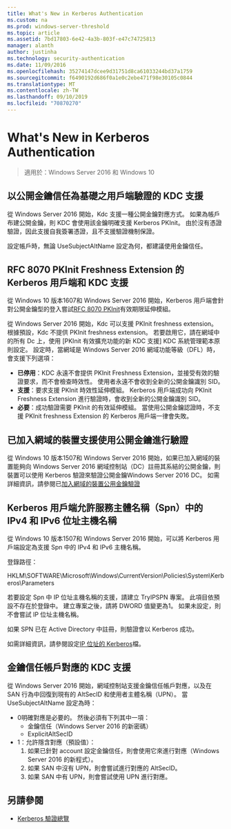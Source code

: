 ```yaml
---
title: What's New in Kerberos Authentication
ms.custom: na
ms.prod: windows-server-threshold
ms.topic: article
ms.assetid: 7bd17803-6e42-4a3b-803f-e47c74725813
manager: alanth
author: justinha
ms.technology: security-authentication
ms.date: 11/09/2016
ms.openlocfilehash: 35274147dcee9d31751d8ca61033244bd37a1759
ms.sourcegitcommit: f6490192d686f0a1e0c2ebe471f98e30105c0844
ms.translationtype: MT
ms.contentlocale: zh-TW
ms.lasthandoff: 09/10/2019
ms.locfileid: "70870270"
---
```

# <a name="whats-new-in-kerberos-authentication"></a>What's New in Kerberos Authentication

>適用於：Windows Server 2016 和 Windows 10

## <a name="kdc-support-for-public-key-trust-based-client-authentication"></a>以公開金鑰信任為基礎之用戶端驗證的 KDC 支援

從 Windows Server 2016 開始，Kdc 支援一種公開金鑰對應方式。 如果為帳戶布建公開金鑰，則 KDC 會使用該金鑰明確支援 Kerberos PKInit。 由於沒有憑證驗證，因此支援自我簽署憑證，且不支援驗證機制保證。

設定帳戶時，無論 UseSubjectAltName 設定為何，都建議使用金鑰信任。

## <a name="kerberos-client-and-kdc-support-for-rfc-8070-pkinit-freshness-extension"></a>RFC 8070 PKInit Freshness Extension 的 Kerberos 用戶端和 KDC 支援

從 Windows 10 版本1607和 Windows Server 2016 開始，Kerberos 用戶端會針對公開金鑰型的登入嘗試[RFC 8070 PKInit](https://datatracker.ietf.org/doc/draft-ietf-kitten-pkinit-freshness/)有效期限延伸模組。 

從 Windows Server 2016 開始，Kdc 可以支援 PKInit freshness extension。 根據預設，Kdc 不提供 PKInit freshness extension。 若要啟用它，請在網域中的所有 Dc 上，使用 [PKInit 有效擴充功能的新 KDC 支援] KDC 系統管理範本原則設定。 設定時，當網域是 Windows Server 2016 網域功能等級（DFL）時，會支援下列選項：

- **已停用**：KDC 永遠不會提供 PKInit Freshness Extension，並接受有效的驗證要求，而不會檢查時效性。 使用者永遠不會收到全新的公開金鑰識別 SID。
- **支援**：要求支援 PKInit 時效性延伸模組。 Kerberos 用戶端成功向 PKInit Freshness Extension 進行驗證時，會收到全新的公開金鑰識別 SID。
- **必要**：成功驗證需要 PKInit 的有效延伸模組。 當使用公開金鑰認證時，不支援 PKInit freshness Extension 的 Kerberos 用戶端一律會失敗。

## <a name="domain-joined-device-support-for-authentication-using-public-key"></a>已加入網域的裝置支援使用公開金鑰進行驗證

從 Windows 10 版本1507和 Windows Server 2016 開始，如果已加入網域的裝置能夠向 Windows Server 2016 網域控制站（DC）註冊其系結的公開金鑰，則裝置可以使用 Kerberos 驗證來驗證公開金鑰Windows Server 2016 DC。 如需詳細資訊，請參閱已[加入網域的裝置公用金鑰驗證](Domain-joined-Device-Public-Key-Authentication.md)

## <a name="kerberos-clients-allow-ipv4-and-ipv6-address-hostnames-in-service-principal-names-spns"></a>Kerberos 用戶端允許服務主體名稱（Spn）中的 IPv4 和 IPv6 位址主機名稱

從 Windows 10 版本1507和 Windows Server 2016 開始，可以將 Kerberos 用戶端設定為支援 Spn 中的 IPv4 和 IPv6 主機名稱。 

登錄路徑：

HKLM\SOFTWARE\Microsoft\Windows\CurrentVersion\Policies\System\Kerberos\Parameters

若要設定 Spn 中 IP 位址主機名稱的支援，請建立 TryIPSPN 專案。 此項目依預設不存在於登錄中。 建立專案之後，請將 DWORD 值變更為1。 如果未設定，則不會嘗試 IP 位址主機名稱。

如果 SPN 已在 Active Directory 中註冊，則驗證會以 Kerberos 成功。 

如需詳細資訊，請參閱設定[IP 位址的 Kerberos](configuring-kerberos-over-ip.md)檔。

## <a name="kdc-support-for-key-trust-account-mapping"></a>金鑰信任帳戶對應的 KDC 支援

從 Windows Server 2016 開始，網域控制站支援金鑰信任帳戶對應，以及在 SAN 行為中回復到現有的 AltSecID 和使用者主體名稱（UPN）。 當 UseSubjectAltName 設定為時：

- 0明確對應是必要的。 然後必須有下列其中一項：
    - 金鑰信任（Windows Server 2016 的新密碼）
    - ExplicitAltSecID
- 1：允許隱含對應（預設值）：
    1. 如果已針對 account 設定金鑰信任，則會使用它來進行對應（Windows Server 2016 的新程式）。
    2. 如果 SAN 中沒有 UPN，則會嘗試進行對應的 AltSecID。
    3. 如果 SAN 中有 UPN，則會嘗試使用 UPN 進行對應。

## <a name="see-also"></a>另請參閱

- [Kerberos 驗證總覽](kerberos-authentication-overview.md)
